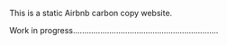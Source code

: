 This is a static Airbnb carbon copy website. 

Work in progress................................................................